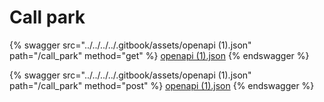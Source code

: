 # Call park

{% swagger src="../../../../.gitbook/assets/openapi (1).json" path="/call_park" method="get" %}
[openapi (1).json](<../../../../.gitbook/assets/openapi (1).json>)
{% endswagger %}

{% swagger src="../../../../.gitbook/assets/openapi (1).json" path="/call_park" method="post" %}
[openapi (1).json](<../../../../.gitbook/assets/openapi (1).json>)
{% endswagger %}
